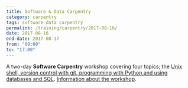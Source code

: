 ```yaml
---
title: Software & Data Carpentry
category: carpentry
tags: software data carpentry
permalink: /training/carpentry/2017-08-16/
date: 2017-08-16
end-date: 2017-08-17
from: "09:00"
to: "17:00"
---
```


A two-day **Software Carpentry** workshop covering four topics; the [Unix shell, version control with git, programming with Python and using databases and SQL](https://software-carpentry.org/lessons/).  [Information about the workshop](https://rse.shef.ac.uk/2017-08-16-sheffield/).
